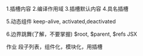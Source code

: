 1.插槽内容
2.编译作用域
3.插槽默认内容
4.具名插槽

5.动态组件
keep-alive, activated,deactivated

6.边界跳舞(了解，不要掌握)
 $root, $parent, $refs
 JSX

 作业
 段子列表，组件化，模块化，用插槽